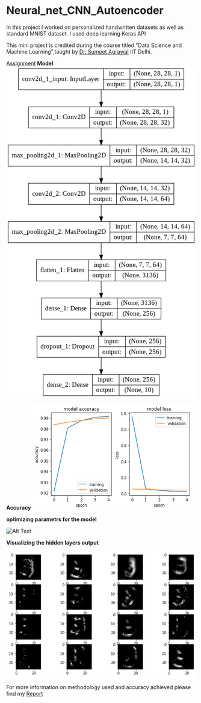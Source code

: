 # Neural_net_CNN_Autoencoder
In this project I worked on personalized handwritten datasets as well as standard MNIST dataset. I used deep learning Keras API

This mini project is credited during the course titled "Data Science and Machine Learning",taught by [Dr. Sumeet Agrawal](https://web.iitd.ac.in/~sumeet/) IIT Delhi.

[Assignment](http://web.iitd.ac.in/~sumeet/A4_20.pdf)
**Model**
![Alt Text](model.png)

**Accuracy**
![Alt Text](model_accuracy.png)

**optimizing parametrs for the model**

![Alt Text](parameter.png)

**Visualizing the hidden layers output**

![Alt Text](example.png)

For more information on methodology used and accuracy achieved please find my [Report](https://github.com/deepacefic/Neural_net_CNN_Autoencoder/blob/master/Report.pdf)
